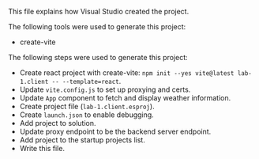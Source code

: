 This file explains how Visual Studio created the project.

The following tools were used to generate this project:
- create-vite

The following steps were used to generate this project:
- Create react project with create-vite: `npm init --yes vite@latest lab-1.client -- --template=react`.
- Update `vite.config.js` to set up proxying and certs.
- Update `App` component to fetch and display weather information.
- Create project file (`lab-1.client.esproj`).
- Create `launch.json` to enable debugging.
- Add project to solution.
- Update proxy endpoint to be the backend server endpoint.
- Add project to the startup projects list.
- Write this file.
